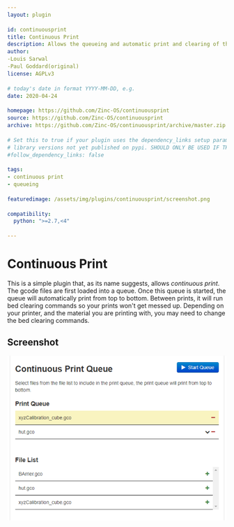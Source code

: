 ```yaml
---
layout: plugin

id: continuousprint
title: Continuous Print
description: Allows the queueing and automatic print and clearing of the queue
author: 
-Louis Sarwal
-Paul Goddard(original)
license: AGPLv3

# today's date in format YYYY-MM-DD, e.g.
date: 2020-04-24

homepage: https://github.com/Zinc-OS/continuousprint
source: https://github.com/Zinc-OS/continuousprint
archive: https://github.com/Zinc-OS/continuousprint/archive/master.zip

# Set this to true if your plugin uses the dependency_links setup parameter to include
# library versions not yet published on pypi. SHOULD ONLY BE USED IF THERE IS NO OTHER OPTION!
#follow_dependency_links: false

tags:
- continuous print
- queueing

featuredimage: /assets/img/plugins/continuousprint/screenshot.png

compatibility:
  python: ">=2.7,<4"

---
```


# Continuous Print

This is a simple plugin that, as its name suggests, allows _continuous print_. The gcode files are first loaded into a queue. Once this queue is started, the queue will automatically print from top to bottom. Between prints, it will run bed clearing commands so your prints won't get messed up.
Depending on your printer, and the material you are printing with, you may need to change the bed clearing commands.

## Screenshot

![screenshot](/assets/img/plugins/continuousprint/screenshot.png)
